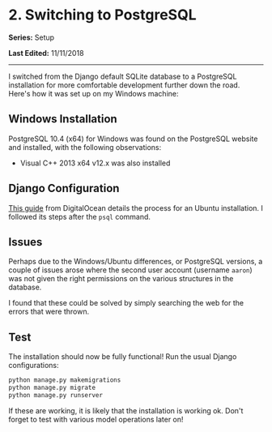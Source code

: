 # 2. Switching to PostgreSQL

**Series:** Setup

**Last Edited:** 11/11/2018

---
I switched from the Django default SQLite database to a PostgreSQL installation for more comfortable development further down the road. Here's  how it was set up on my Windows machine:

## Windows Installation

PostgreSQL 10.4 (x64) for Windows was found on the PostgreSQL website and installed, with the following observations:

- Visual C++ 2013 x64 v12.x was also installed

## Django Configuration

[This guide](https://www.digitalocean.com/community/tutorials/how-to-use-postgresql-with-your-django-application-on-ubuntu-14-04) from DigitalOcean details the process for an Ubuntu installation. I followed its steps after the `psql` command.

## Issues

Perhaps due to the Windows/Ubuntu differences, or PostgreSQL versions, a couple of issues arose where the second user account (username `aaron`) was not given the right permissions on the various structures in the database.

I found that these could be solved by simply searching the web for the errors that were thrown.

## Test

The installation should now be fully functional! Run the usual Django configurations:

```bash
python manage.py makemigrations
python manage.py migrate
python manage.py runserver
```

If these are working, it is likely that the installation is working ok. Don't forget to test with various model operations later on!
